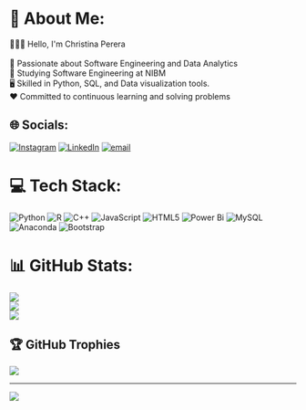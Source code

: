 # 💫 About Me:
👩🏻‍💻 Hello, I'm Christina Perera<br><br>📖 Passionate about Software Engineering and Data Analytics<br>📖 Studying Software Engineering at NIBM <br>🖥️ Skilled in Python, SQL, and Data visualization tools.<br>❤️ Committed to continuous learning and solving problems 


## 🌐 Socials:
[![Instagram](https://img.shields.io/badge/Instagram-%23E4405F.svg?logo=Instagram&logoColor=white)](https://instagram.com/neshiizz) [![LinkedIn](https://img.shields.io/badge/LinkedIn-%230077B5.svg?logo=linkedin&logoColor=white)](https://linkedin.com/in/www.linkedin.com/in/dineshi-christina-perera) [![email](https://img.shields.io/badge/Email-D14836?logo=gmail&logoColor=white)](mailto:dineshiperera05@gmail.com) 

# 💻 Tech Stack:
![Python](https://img.shields.io/badge/python-3670A0?style=for-the-badge&logo=python&logoColor=ffdd54) ![R](https://img.shields.io/badge/r-%23276DC3.svg?style=for-the-badge&logo=r&logoColor=white) ![C++](https://img.shields.io/badge/c++-%2300599C.svg?style=for-the-badge&logo=c%2B%2B&logoColor=white) ![JavaScript](https://img.shields.io/badge/javascript-%23323330.svg?style=for-the-badge&logo=javascript&logoColor=%23F7DF1E) ![HTML5](https://img.shields.io/badge/html5-%23E34F26.svg?style=for-the-badge&logo=html5&logoColor=white) ![Power Bi](https://img.shields.io/badge/power_bi-F2C811?style=for-the-badge&logo=powerbi&logoColor=black) ![MySQL](https://img.shields.io/badge/mysql-4479A1.svg?style=for-the-badge&logo=mysql&logoColor=white) ![Anaconda](https://img.shields.io/badge/Anaconda-%2344A833.svg?style=for-the-badge&logo=anaconda&logoColor=white) ![Bootstrap](https://img.shields.io/badge/bootstrap-%238511FA.svg?style=for-the-badge&logo=bootstrap&logoColor=white)
# 📊 GitHub Stats:
![](https://github-readme-stats.vercel.app/api?username=neshiy&theme=jolly&hide_border=false&include_all_commits=true&count_private=true)<br/>
![](https://nirzak-streak-stats.vercel.app/?user=neshiy&theme=jolly&hide_border=false)<br/>
![](https://github-readme-stats.vercel.app/api/top-langs/?username=neshiy&theme=jolly&hide_border=false&include_all_commits=true&count_private=true&layout=compact)

## 🏆 GitHub Trophies
![](https://github-profile-trophy.vercel.app/?username=neshiy&theme=radical&no-frame=false&no-bg=true&margin-w=4)

---
[![](https://visitcount.itsvg.in/api?id=neshiy&icon=6&color=10)](https://visitcount.itsvg.in)

<!-- Proudly created with GPRM ( https://gprm.itsvg.in ) -->

